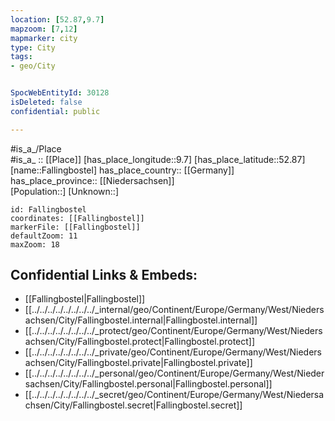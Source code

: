 ```yaml
---
location: [52.87,9.7] 
mapzoom: [7,12] 
mapmarker: city 
type: City
tags:
- geo/City


SpocWebEntityId: 30128
isDeleted: false
confidential: public

---
```

#is_a_/Place  
#is_a_ :: [[Place]] 
[has_place_longitude::9.7] 
[has_place_latitude::52.87] 
[name::Fallingbostel] 
has_place_country:: [[Germany]]  
has_place_province:: [[Niedersachsen]]  
[Population::] 
[Unknown::] 


```leaflet
id: Fallingbostel
coordinates: [[Fallingbostel]] 
markerFile: [[Fallingbostel]] 
defaultZoom: 11 
maxZoom: 18
```


## Confidential Links & Embeds: 
- [[Fallingbostel|Fallingbostel]]  
- [[../../../../../../../../_internal/geo/Continent/Europe/Germany/West/Niedersachsen/City/Fallingbostel.internal|Fallingbostel.internal]] 
- [[../../../../../../../../_protect/geo/Continent/Europe/Germany/West/Niedersachsen/City/Fallingbostel.protect|Fallingbostel.protect]] 
- [[../../../../../../../../_private/geo/Continent/Europe/Germany/West/Niedersachsen/City/Fallingbostel.private|Fallingbostel.private]] 
- [[../../../../../../../../_personal/geo/Continent/Europe/Germany/West/Niedersachsen/City/Fallingbostel.personal|Fallingbostel.personal]] 
- [[../../../../../../../../_secret/geo/Continent/Europe/Germany/West/Niedersachsen/City/Fallingbostel.secret|Fallingbostel.secret]] 
